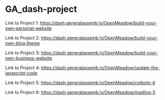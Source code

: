 # GA_dash-project

Link to Project 1: https://dash.generalassemb.ly/OpenMeadow/build-your-own-personal-website

Link to Project 2: https://dash.generalassemb.ly/OpenMeadow/build-your-own-blog-theme

Link to Project 3: https://dash.generalassemb.ly/OpenMeadow/build-your-own-business-website

Link to Project 4: https://dash.generalassemb.ly/OpenMeadow/update-the-javascript-code

Link to Project 5: https://dash.generalassemb.ly/OpenMeadow/cotbots-4

Link to Project 6: https://dash.generalassemb.ly/OpenMeadow/madlins-5
